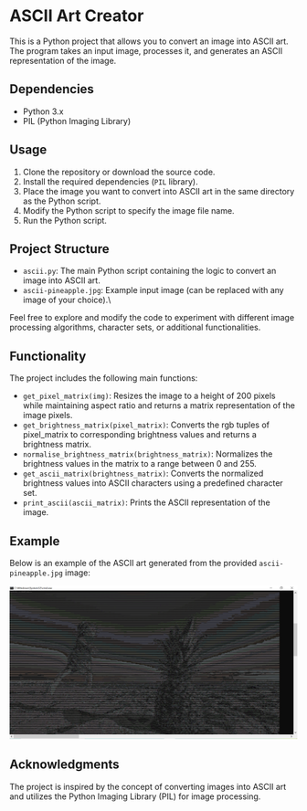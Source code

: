 # ASCII Art Creator

This is a Python project that allows you to convert an image into ASCII art. The program takes an input image, processes it, and generates an ASCII representation of the image.

## Dependencies

- Python 3.x
- PIL (Python Imaging Library)

## Usage

1. Clone the repository or download the source code.
2. Install the required dependencies (`PIL` library).
3. Place the image you want to convert into ASCII art in the same directory as the Python script.
4. Modify the Python script to specify the image file name.
5. Run the Python script.

## Project Structure

- `ascii.py`: The main Python script containing the logic to convert an image into ASCII art.
- `ascii-pineapple.jpg`: Example input image (can be replaced with any image of your choice).\

Feel free to explore and modify the code to experiment with different image processing algorithms, character sets, or additional functionalities.

## Functionality

The project includes the following main functions:

- `get_pixel_matrix(img)`: Resizes the image to a height of 200 pixels while maintaining aspect ratio and returns a matrix representation of the image pixels.
- `get_brightness_matrix(pixel_matrix)`: Converts the rgb tuples of pixel_matrix to corresponding brightness values and returns a brightness matrix.
- `normalise_brightness_matrix(brightness_matrix)`: Normalizes the brightness values in the matrix to a range between 0 and 255.
- `get_ascii_matrix(brightness_matrix)`: Converts the normalized brightness values into ASCII characters using a predefined character set.
- `print_ascii(ascii_matrix)`: Prints the ASCII representation of the image.

## Example

Below is an example of the ASCII art generated from the provided `ascii-pineapple.jpg` image:

![ASCII Art](art.PNG "ASCII Art")

## Acknowledgments

The project is inspired by the concept of converting images into ASCII art and utilizes the Python Imaging Library (PIL) for image processing.


